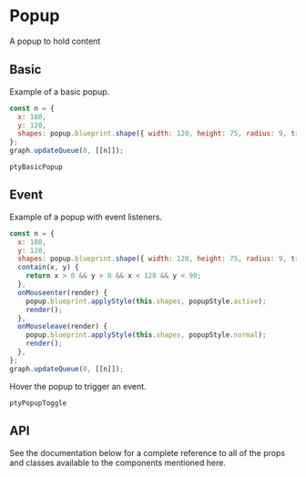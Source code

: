 # Popup

A popup to hold content

## Basic

Example of a basic popup.

```js
const n = {
  x: 180,
  y: 120,
  shapes: popup.blueprint.shape({ width: 120, height: 75, radius: 9, triangleWidth: 18, triangleHeight: 10 }, popupStyle.normal),
};
graph.updateQueue(0, [[n]]);
```

```pty
ptyBasicPopup
```

## Event

Example of a popup with event listeners.

```js
const n = {
  x: 180,
  y: 120,
  shapes: popup.blueprint.shape({ width: 120, height: 75, radius: 9, triangleWidth: 18, triangleHeight: 10 }, popupStyle.normal),
  contain(x, y) {
    return x > 0 && y > 0 && x < 120 && y < 90;
  },
  onMouseenter(render) {
    popup.blueprint.applyStyle(this.shapes, popupStyle.active);
    render();
  },
  onMouseleave(render) {
    popup.blueprint.applyStyle(this.shapes, popupStyle.normal);
    render();
  },
};
graph.updateQueue(0, [[n]]);
```

Hover the popup to trigger an event.

```pty
ptyPopupToggle
```

## API

See the documentation below for a complete reference to all of the props and classes available to the components mentioned here.
